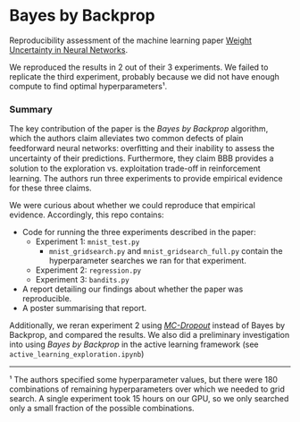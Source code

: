 # Bayes by Backprop
Reproducibility assessment of the machine learning paper [Weight Uncertainty in Neural Networks](https://arxiv.org/pdf/1505.05424.pdf).

We reproduced the results in 2 out of their 3 experiments. We failed to replicate the third experiment, probably because we did not have enough compute to find optimal hyperparameters¹.

### Summary
The key contribution of the paper is the *Bayes by Backprop* algorithm, which the authors claim alleviates two common defects of plain feedforward neural networks: overﬁtting and their inability to assess the uncertainty of their predictions. Furthermore, they claim BBB provides a solution to the exploration vs. exploitation trade-oﬀ in reinforcement learning. The authors run three experiments to provide empirical evidence for these three claims.

We were curious about whether we could reproduce that empirical evidence. Accordingly, this repo contains:
* Code for running the three experiments described in the paper:
  * Experiment 1: `mnist_test.py`
    * `mnist_gridsearch.py` and `mnist_gridsearch_full.py` contain the hyperparameter searches we ran for that experiment.
  * Experiment 2: `regression.py`
  * Experiment 3: `bandits.py`
* A report detailing our findings about whether the paper was reproducible.
* A poster summarising that report.

Additionally, we reran experiment 2 using [*MC-Dropout*](https://arxiv.org/pdf/1506.02142.pdf) instead of Bayes by Backprop, and compared the results. We also did a preliminary investigation into using *Bayes by Backprop* in the active learning framework (see `active_learning_exploration.ipynb`)

---
¹ The authors specified some hyperparameter values, but there were 180 combinations of remaining hyperparameters over which we needed to grid search. A single experiment took 15 hours on our GPU, so we only searched only a small fraction of the possible combinations.
